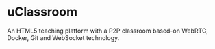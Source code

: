 uClassroom
==========

An HTML5 teaching platform with a P2P classroom based-on WebRTC, Docker, Git and WebSocket technology.
